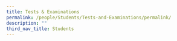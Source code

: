 ```yaml
---
title: Tests & Examinations
permalink: /people/Students/Tests-and-Examinations/permalink/
description: ""
third_nav_title: Students
---
```

